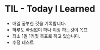 # TIL - Today I Learned

- 매일 공부한 것을 기록합니다.
- 하루도 빠짐없이 하나 이상 하는것이 목표
- 최소 1일 1커밋 목표로 하고 있습니다.
- 수정 테스트
